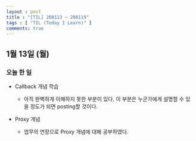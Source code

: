 ```yaml
---
layout : post
title : "[TIL] 200113 ~ 200119"
tags : [ "TIL (Today I Learn)" ]
comments: true
---
```


## 1월 13일 (월)
### 오늘 한 일
- Callback 개념 학습
  - 아직 완벽하게 이해하지 못한 부분이 있다. 이 부분은 누군가에게 설명할 수 있을 정도가 되면 posting할 것이다.

- Proxy 개념
  - 업무의 연장으로 Proxy 개념에 대해 공부하였다.
